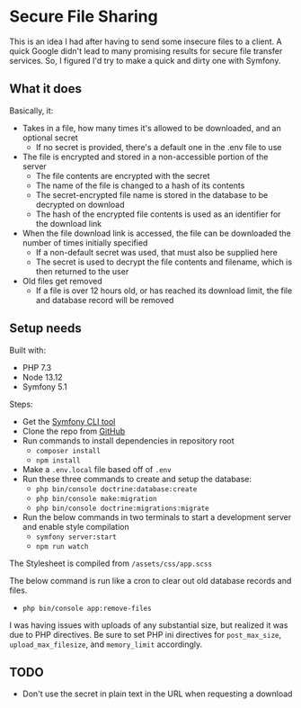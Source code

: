
# Secure File Sharing

This is an idea I had after having to send some insecure files to a client.
A quick Google didn't lead to many promising results for secure file transfer services.
So, I figured I'd try to make a quick and dirty one with Symfony.

## What it does

Basically, it:
- Takes in a file, how many times it's allowed to be downloaded, and an optional secret
  - If no secret is provided, there's a default one in the .env file to use
- The file is encrypted and stored in a non-accessible portion of the server
  - The file contents are encrypted with the secret
  - The name of the file is changed to a hash of its contents
  - The secret-encrypted file name is stored in the database to be decrypted on download
  - The hash of the encrypted file contents is used as an identifier for the download link
- When the file download link is accessed, the file can be downloaded the number of times initially specified
  - If a non-default secret was used, that must also be supplied here
  - The secret is used to decrypt the file contents and filename, which is then returned to the user
- Old files get removed
  - If a file is over 12 hours old, or has reached its download limit, the file and database record will be removed

## Setup needs

Built with:
- PHP 7.3
- Node 13.12
- Symfony 5.1

Steps:
- Get the [Symfony CLI tool](https://symfony.com/download)
- Clone the repo from [GitHub](https://github.com/brakkum/secure-file-transfer)
- Run commands to install dependencies in repository root
  - `composer install`
  - `npm install`
- Make a `.env.local` file based off of `.env`
- Run these three commands to create and setup the database:
  - `php bin/console doctrine:database:create`
  - `php bin/console make:migration`
  - `php bin/console doctrine:migrations:migrate`
- Run the below commands in two terminals to start a development server and enable style compilation
  - `symfony server:start`
  - `npm run watch`

The Stylesheet is compiled from `/assets/css/app.scss`

The below command is run like a cron to clear out old database records and files.
- `php bin/console app:remove-files`

I was having issues with uploads of any substantial size, but realized it was due to PHP directives.
Be sure to set PHP ini directives for `post_max_size`, `upload_max_filesize`, and `memory_limit` accordingly.

## TODO

- Don't use the secret in plain text in the URL when requesting a download
